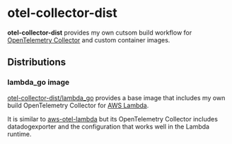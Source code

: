 # otel-collector-dist

**otel-collector-dist** provides my own cutsom build workflow for [OpenTelemetry Collector][] and custom container images.

## Distributions

### lambda_go image

[otel-collector-dist/lambda_go][] provides a base image that includes my own build OpenTelemetry Collector for [AWS Lambda][].

It is similar to [aws-otel-lambda][] but its OpenTelemetry Collector includes datadogexporter and the configuration that works well in the Lambda runtime.

[opentelemetry collector]: https://opentelemetry.io/docs/collector/
[otel-collector-dist/lambda_go]: https://github.com/aereal/otel-collector-dist/pkgs/container/otel-collector-dist%2Flambda_go
[AWS Lambda]: https://docs.aws.amazon.com/lambda/latest/dg/welcome.html
[aws-otel-lambda]: https://github.com/aws-observability/aws-otel-lambda

